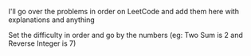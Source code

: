I'll go over the problems in order on LeetCode and add them here with explanations and anything

Set the difficulty in order and go by the numbers (eg: Two Sum is 2 and Reverse Integer is 7)

